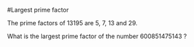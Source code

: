 #Largest prime factor

The prime factors of 13195 are 5, 7, 13 and 29.

What is the largest prime factor of the number 600851475143 ?
